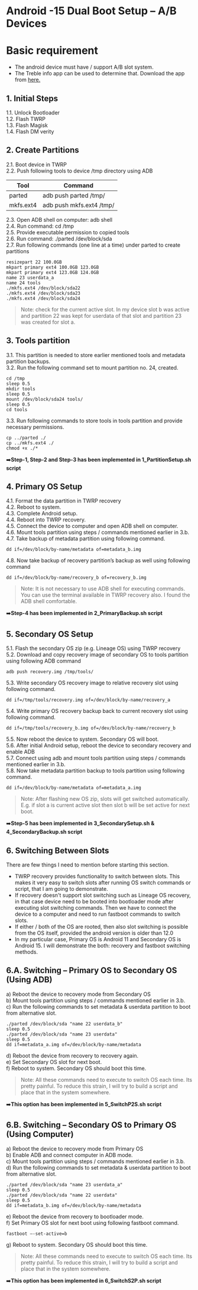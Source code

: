 

# Android -15 Dual Boot Setup – A/B Devices


# Basic requirement

 - The android device must have / support A/B slot system.
 - The Treble info app can be used to determine that. Download the app
   from [here.](https://f-droid.org/en/packages/tk.hack5.treblecheck/)

## 1.	Initial Steps
1.1.	Unlock Bootloader<br>
1.2.	Flash TWRP<br>
1.3.	Flash Magisk<br>
1.4.	Flash DM verity

## 2.	Create Partitions
2.1.	Boot device in TWRP<br>
2.2.	Push following tools to device /tmp directory using ADB

						
|Tool  |Command  |
|--|--|
|parted  |adb push parted /tmp/  |
|mkfs.ext4 |adb push mkfs.ext4 /tmp/|

2.3.	Open ADB shell on computer: adb shell<br>
2.4.	Run command: cd /tmp<br>
2.5.	Provide executable permission to copied tools<br>
2.6.	Run command: ./parted /dev/block/sda<br>
2.7.	Run following commands (one line at a time) under parted to create partitions

    resizepart 22 100.0GB
    mkpart primary ext4 100.0GB 123.0GB
    mkpart primary ext4 123.0GB 124.0GB
    name 23 userdata_a
    name 24 tools
    ./mkfs.ext4 /dev/block/sda22
    ./mkfs.ext4 /dev/block/sda23
    ./mkfs.ext4 /dev/block/sda24

> Note: check for the current active slot. In my device slot b was
> active and partition 22 was kept for userdata of that slot and
> partition 23 was created for slot a.

## 3.	Tools partition
3.1.	This partition is needed to store earlier mentioned tools and metadata partition backups.<br>
3.2.	Run the following command set to mount partition no. 24, created.

    cd /tmp
    sleep 0.5
    mkdir tools
    sleep 0.5
    mount /dev/block/sda24 tools/
    sleep 0.5
    cd tools

3.3.	Run following commands to store tools in tools partition and provide necessary permissions.

    cp ../parted ./
    cp ../mkfs.ext4 ./
    chmod +x ./*

➡️**Step-1, Step-2 and Step-3 has been implemented in 1_PartitionSetup.sh script**

## 4.	Primary OS Setup
4.1.	Format the data partition in TWRP recovery<br>
4.2.	Reboot to system.<br>
4.3.	Complete Android setup.<br>
4.4.	Reboot into TWRP recovery.<br>
4.5.	Connect the device to computer and open ADB shell on computer.<br>
4.6.	Mount tools partition using steps / commands mentioned earlier in 3.b. <br>
4.7.	Take backup of metadata partition using following command.

    dd if=/dev/block/by-name/metadata of=metadata_b.img 

4.8.	Now take backup of recovery partition’s backup as well using following command

    dd if=/dev/block/by-name/recovery_b of=recovery_b.img 

> Note: It is not necessary to use ADB shell for executing commands. You
> can use the terminal available in TWRP recovery also. I found the ADB
> shell comfortable.

➡️**Step-4 has been implemented in 2_PrimaryBackup.sh script**
## 5.	Secondary OS Setup
5.1.	Flash the secondary OS zip (e.g. Lineage OS) using TWRP recovery<br>
5.2.	Download and copy recovery image of secondary OS to tools partition using following ADB command

    adb push recovery.img /tmp/tools/ 

5.3.	Write secondary OS recovery image to relative recovery slot using following command.

    dd if=/tmp/tools/recovery.img of=/dev/block/by-name/recovery_a 

 
5.4.	Write primary OS recovery backup back to current recovery slot using following command.

    dd if=/tmp/tools/recovery_b.img of=/dev/block/by-name/recovery_b

5.5.	Now reboot the device to system. Secondary OS will boot.<br>
5.6.	After initial Android setup, reboot the device to secondary recovery and enable ADB<br>
5.7.	Connect using adb and mount tools partition using steps / commands mentioned earlier in 3.b.<br>
5.8.	Now take metadata partition backup to tools partition using following command. 

    dd if=/dev/block/by-name/metadata of=metadata_a.img 

> Note: After flashing new OS zip, slots will get switched
> automatically. E.g. if slot a is current active slot then slot b will
> be set active for next boot.

➡️**Step-5 has been implemented in 3_SecondarySetup.sh & 4_SecondaryBackup.sh script**

## 6.	Switching Between Slots
There are few things I need to mention before starting this section. 

 - TWRP recovery provides functionality to switch between slots. This
   makes it very easy to switch slots after running OS switch commands
   or script, that I am going to demonstrate.
 - If recovery doesn't support slot switching such as Lineage OS
   recovery, in that case device need to be booted into bootloader mode
   after executing slot switching commands. Then we have to connect the
   device to a computer and need to run fastboot commands to switch
   slots.
 - If either / both of the OS are rooted, then also slot switching is
   possible from the OS itself, provided the android version is older
   than 12.0
 - In my particular case, Primary OS is Android 11 and Secondary OS is
   Android 15. I will demonstrate the both: recovery and fastboot
   switching methods.

## 6.A. Switching – Primary OS to Secondary OS (Using ADB)
a)	Reboot the device to recovery mode from Secondary OS<br>
b)	Mount tools partition using steps / commands mentioned earlier in 3.b.<br>
c)	Run the following commands to set metadata & userdata partition to boot from alternative slot.

    ./parted /dev/block/sda "name 22 userdata_b"
    sleep 0.5
    ./parted /dev/block/sda "name 23 userdata"
    sleep 0.5
    dd if=metadata_a.img of=/dev/block/by-name/metadata
    
d)	Reboot the device from recovery to recovery again.<br>
e)	Set Secondary OS slot for next boot.<br>
f)	Reboot to system. Secondary OS should boot this time.

> Note: All these commands need to execute to switch OS each time. Its
> pretty painful. To reduce this strain, I will try to build a script
> and place that in the system somewhere.

➡️**This option has been implemented in 5_SwitchP2S.sh script**

 

## 6.B. Switching – Secondary OS to Primary OS (Using Computer)
a)	Reboot the device to recovery mode from Primary OS<br>
b)	Enable ADB and connect computer in ADB mode.<br>
c)	Mount tools partition using steps / commands mentioned earlier in 3.b.<br>
d)	Run the following commands to set metadata & userdata partition to boot from alternative slot.

    ./parted /dev/block/sda "name 23 userdata_a"
    sleep 0.5
    ./parted /dev/block/sda "name 22 userdata"
    sleep 0.5
    dd if=metadata_b.img of=/dev/block/by-name/metadata


e)	Reboot the device from recovery to bootloader mode.<br>
f)	Set Primary OS slot for next boot using following fastboot command.

    fastboot –-set-active=b

g)	Reboot to system. Secondary OS should boot this time.

> Note: All these commands need to execute to switch OS each time. Its
> pretty painful. To reduce this strain, I will try to build a script
> and place that in the system somewhere.

➡️**This option has been implemented in 6_SwitchS2P.sh script**
